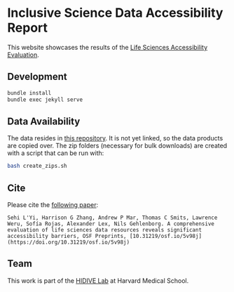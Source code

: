# Inclusive Science Data Accessibility Report

This website showcases the results of the [Life Sciences Accessibility Evaluation](https://github.com/hms-dbmi/life-sciences-a11y-evaluation).

## Development

```sh
bundle install
bundle exec jekyll serve
```

## Data Availability
The data resides in [this repository](https://github.com/hms-dbmi/life-sciences-a11y-evaluation/tree/main/data). It is not yet linked, so the data products are copied over. The zip folders (necessary for bulk downloads) are created with a script that can be run with:

```sh
bash create_zips.sh
```

## Cite

Please cite the [following paper](https://osf.io/5v98j/):

```
Sehi L'Yi, Harrison G Zhang, Andrew P Mar, Thomas C Smits, Lawrence Weru, Sofía Rojas, Alexander Lex, Nils Gehlenborg. A comprehensive evaluation of life sciences data resources reveals significant accessibility barriers, OSF Preprints, [10.31219/osf.io/5v98j](https://doi.org/10.31219/osf.io/5v98j)
```

## Team
This work is part of the [HIDIVE Lab](https://hidivelab.org) at Harvard Medical School.
 

